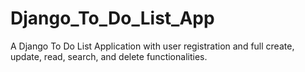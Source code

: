 # Django_To_Do_List_App

A Django To Do List Application with user registration and full create, update, read, search, and delete functionalities. 
